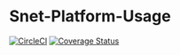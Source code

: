 # Snet-Platform-Usage

[![CircleCI](https://circleci.com/gh/singnet/snet-platform-usage.svg?style=svg)](https://circleci.com/gh/singnet/snet-platform-usage)
[![Coverage Status](https://coveralls.io/repos/github/singnet/snet-platform-usage/badge.svg?branch=master)](https://coveralls.io/github/singnet/snet-platform-usage?branch=master)
